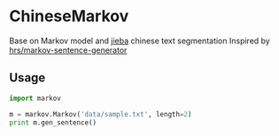 # ChineseMarkov

Base on Markov model and [jieba](https://github.com/fxsjy/jieba) chinese text segmentation
Inspired by [hrs/markov-sentence-generator](https://github.com/hrs/markov-sentence-generator)


## Usage

```python
import markov

m = markov.Markov('data/sample.txt', length=2)
print m.gen_sentence()

```


